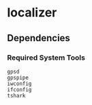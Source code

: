 # localizer

## Dependencies

### Required System Tools
```
gpsd
gpspipe
iwconfig
ifconfig
tshark
```